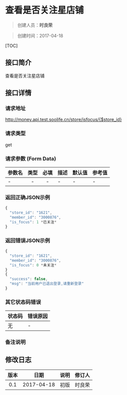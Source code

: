 # 查看是否关注星店铺
>创建人员：**时良荣**

>创建时间：2017-04-18

[TOC]


## 接口简介
查看是否关注星店铺

## 接口详情

### 请求地址
http://money.api.test.soolife.cn/store/isfocus/{$store_id}

### 请求类型
get

### 请求参数 (Form Data)
| 参数名 | 类型 | 必填 | 描述 | 默认值 | 参考值 |
| --- | :---: | :---: | --- | --- | --- |
|-|-|-|-|-|-|

### 返回正确JSON示例
```javascript
{
  "store_id": "1621",
  "member_id": "3000876",
  "is_focus": 1 *已关注*
}
```
### 返回错误JSON示例
```javascript
{
  "store_id": "1621",
  "member_id": "3000876",
  "is_focus": 0 *未关注*
}
{
  "success": false,
  "msg": "当前用户已退出登录,请重新登录"
}
```

### 其它状态码错误
| 状态码 | 错误原因     |
| :------------- | :------------- |
|无|-|

### 备注说明


## 修改日志
| 版本   | 日期         | 说明   | 修订人  |
| :----: | :----------: | :---- | :---- |
| 0.1  | 2017-04-18 | 初版   | 时良荣  |
